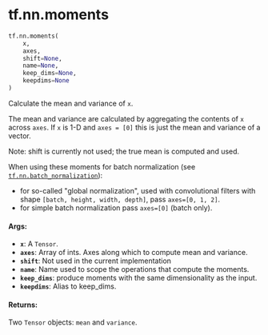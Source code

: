 <div itemscope itemtype="http://developers.google.com/ReferenceObject">
<meta itemprop="name" content="tf.nn.moments" />
<meta itemprop="path" content="Stable" />
</div>

# tf.nn.moments

``` python
tf.nn.moments(
    x,
    axes,
    shift=None,
    name=None,
    keep_dims=None,
    keepdims=None
)
```

Calculate the mean and variance of `x`.

The mean and variance are calculated by aggregating the contents of `x`
across `axes`.  If `x` is 1-D and `axes = [0]` this is just the mean
and variance of a vector.

Note: shift is currently not used; the true mean is computed and used.

When using these moments for batch normalization (see
<a href="../../tf/nn/batch_normalization.md"><code>tf.nn.batch_normalization</code></a>):

 * for so-called "global normalization", used with convolutional filters with
   shape `[batch, height, width, depth]`, pass `axes=[0, 1, 2]`.
 * for simple batch normalization pass `axes=[0]` (batch only).

#### Args:

* <b>`x`</b>: A `Tensor`.
* <b>`axes`</b>: Array of ints.  Axes along which to compute mean and
    variance.
* <b>`shift`</b>: Not used in the current implementation
* <b>`name`</b>: Name used to scope the operations that compute the moments.
* <b>`keep_dims`</b>: produce moments with the same dimensionality as the input.
* <b>`keepdims`</b>: Alias to keep_dims.


#### Returns:

Two `Tensor` objects: `mean` and `variance`.